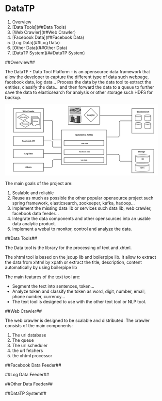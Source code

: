 DataTP
======
1. [Overview](##overview)
2. [Data Tools](##Data Tools)
3. [Web Crawler](##Web Crawler)
4. [Facebook Data](##Facebook Data)
5. [Log Data](##Log Data)
6. [Other Data](##Other Data)
7. [DataTP System](##DataTP System)

##Overview##

The DataTP - Data Tool Platform - is an opensource data framework that allow the developer to capture the different type of data such webpage, facebook data, log data... Process the data by the data tool to extract the entities, classify the data... and then forward the data to a queue to further save the data to elasticsearch for analysis or other storage such HDFS for backup.

![Overview](docs/images/datatp_overview.png "DataTP")

The main goals of the project are:

1. Scalable and reliable
2. Reuse as much as possible the other popular opensource project such spring framework, elasticsearch, zookeeper, kafka, hadoop...
3. Implement the missing data lib or services such data lib, web crawler, facebook data feeder...
4. Integrate the data components and other opensources into an usable data analytic product. 
5. Implement a webui to monitor, control and analyze the data.

##Data Tools##

The Data tool is the library for the processing of text and xhtml. 

The xhtml tool is based on the jsoup lib and boilerpipe lib. It allow to extract the data from xhtml by xpath or  extract the title, description, content automatically by using boilerpipe lib

The main features of the text tool are:

- Segment the text into sentences, token...
- Analyze token and classify the token as word, digit, number, email, phone number, currency...
- The text tool is designed to use with the other text tool or NLP tool.

##Web Crawler##

The web crawler is designed to be scalable and distributed. The crawler consists of the main components:

1. The url database
1. The queue
2. The url scheduler
4. the url fetchers
5. the xhtml processor

##Facebook Data Feeder##

##Log Data Feeder##

##Other Data Feeder##


##DataTP System##
